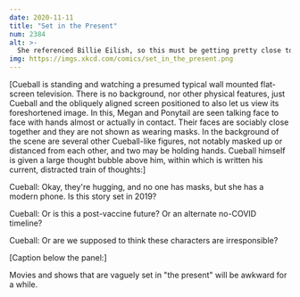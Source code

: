 ```yaml
---
date: 2020-11-11
title: "Set in the Present"
num: 2384
alt: >-
  She referenced Billie Eilish, so this must be getting pretty close to the pandemic. But we've seen the last two years in-universe, so if it's set in the future, they must be in at least 2023 by now. [*adds thumbtacks and string to wall*]
img: https://imgs.xkcd.com/comics/set_in_the_present.png
---
```

[Cueball is standing and watching a presumed typical wall mounted flat-screen television. There is no background, nor other physical features, just Cueball and the obliquely aligned screen positioned to also let us view its foreshortened image. In this, Megan and Ponytail are seen talking face to face with hands almost or actually in contact. Their faces are sociably close together and they are not shown as wearing masks. In the background of the scene are several other Cueball-like figures, not notably masked up or distanced from each other, and two may be holding hands. Cueball himself is given a large thought bubble above him, within which is written his current, distracted train of thoughts:]

Cueball: Okay, they're hugging, and no one has masks, but she has a modern phone. Is this story set in 2019?

Cueball: Or is this a post-vaccine future? Or an alternate no-COVID timeline?

Cueball: Or are we supposed to think these characters are irresponsible?

[Caption below the panel:]

Movies and shows that are vaguely set in "the present" will be awkward for a while.